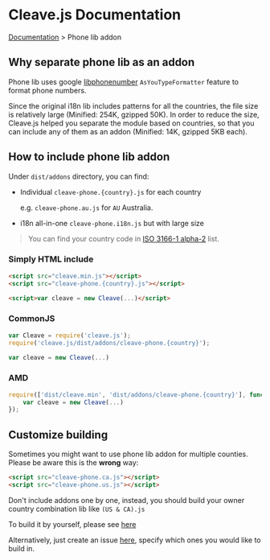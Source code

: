 # Cleave.js Documentation 

[Documentation](https://github.com/nosir/cleave.js/blob/master/doc/doc.md) > Phone lib addon

## Why separate phone lib as an addon

Phone lib uses google [libphonenumber](https://github.com/googlei18n/libphonenumber/) `AsYouTypeFormatter` feature to format phone numbers. 

Since the original i18n lib includes patterns for all the countries, the file size is relatively large (Minified: 254K, gzipped 50K). In order to reduce the size, Cleave.js helped you separate the module based on countries, so that you can include any of them as an addon (Minified: 14K, gzipped 5KB each).

## How to include phone lib addon

Under `dist/addons` directory, you can find:

- Individual `cleave-phone.{country}.js` for each country

    e.g. `cleave-phone.au.js` for `AU` Australia.

- i18n all-in-one `cleave-phone.i18n.js` but with large size

> You can find your country code in [ISO 3166-1 alpha-2](https://en.wikipedia.org/wiki/ISO_3166-1_alpha-2#Officially_assigned_code_elements) list.

### Simply HTML include

```html
<script src="cleave.min.js"></script>
<script src="cleave-phone.{country}.js"></script>

<script>var cleave = new Cleave(...)</script>
```

### CommonJS

```javascript
var Cleave = require('cleave.js');
require('cleave.js/dist/addons/cleave-phone.{country}');

var cleave = new Cleave(...)
```

### AMD

```javascript
require(['dist/cleave.min', 'dist/addons/cleave-phone.{country}'], function (Cleave) {
    var cleave = new Cleave(...)
});
```

## Customize building

Sometimes you might want to use phone lib addon for multiple counties. Please be aware this is the **wrong** way:

```html
<script src="cleave-phone.ca.js"></script>
<script src="cleave-phone.us.js"></script>
```

Don't include addons one by one, instead, you should build your owner country combination lib like `(US & CA).js`

To build it by yourself, please see [here](https://github.com/nosir/libphonenumber-country-metadata#build-phone-type-formatterjs-for-cleavejs)

Alternatively, just create an issue [here](https://github.com/nosir/cleave.js/issues), specify which ones you would like to build in.
